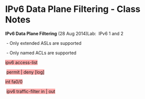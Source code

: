 # IPv6 Data Plane Filtering - Class Notes

**IPv6 Data Plane Filtering** (28 Aug 2014)Lab:  IPv6 1 and 2

 - Only extended ASLs are supported

 - Only named ACLs are supported

<span style="background-color: #ffaaaa">ipv6 access-list <name></span>

 <span style="background-color: #ffaaaa">permit | deny <protocol> <source> <destination> [log]</span>

<span style="background-color: #ffaaaa">int fa0/0</span>

 <span style="background-color: #ffaaaa">ipv6 traffic-filter <name> in | out</span>
